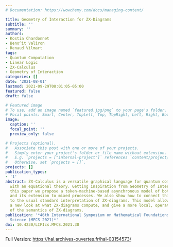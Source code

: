 ```yaml
---
# Documentation: https://wowchemy.com/docs/managing-content/

title: Geometry of Interaction for ZX-Diagrams
subtitle: ''
summary: ''
authors:
- Kostia Chardonnet
- Beno^it Valiron
- Renaud Vilmart
tags:
- Quantum Computation
- Linear Logic
- ZX-Calculus
- Geometry of Interaction
categories: []
date: '2021-08-01'
lastmod: 2021-09-29T08:01:05-05:00
featured: false
draft: false

# Featured image
# To use, add an image named `featured.jpg/png` to your page's folder.
# Focal points: Smart, Center, TopLeft, Top, TopRight, Left, Right, BottomLeft, Bottom, BottomRight.
image:
  caption: ''
  focal_point: ''
  preview_only: false

# Projects (optional).
#   Associate this post with one or more of your projects.
#   Simply enter your project's folder or file name without extension.
#   E.g. `projects = ["internal-project"]` references `content/project/deep-learning/index.md`.
#   Otherwise, set `projects = []`.
projects: []
publication_types:
- '1'
abstract: ZX-Calculus is a versatile graphical language for quantum computation equipped
  with an equational theory. Getting inspiration from Geometry of Interaction, in
  this paper we propose a token-machine-based asynchronous model of both pure ZX-Calculus
  and its extension to mixed processes. We also show how to connect this new semantics
  to the usual standard interpretation of ZX-diagrams. This model allows us to have
  a new look at what ZX-diagrams compute, and give a more local, operational view
  of the semantics of ZX-diagrams.
publication: '*46th International Symposium on Mathematical Foundations of Computer
  Science (MFCS 2021)*'
doi: 10.4230/LIPIcs.MFCS.2021.30
---
```

Full Version: https://hal.archives-ouvertes.fr/hal-03154573/